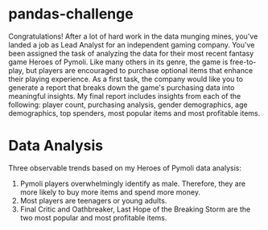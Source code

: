 # pandas-challenge

Congratulations! After a lot of hard work in the data munging mines, you've landed a job as Lead Analyst for an independent gaming company. You've been assigned the task of analyzing the data for their most recent fantasy game Heroes of Pymoli.
Like many others in its genre, the game is free-to-play, but players are encouraged to purchase optional items that enhance their playing experience. As a first task, the company would like you to generate a report that breaks down the game's purchasing data into meaningful insights.
My final report includes insights from each of the following: player count, purchasing analysis, gender demographics, age demographics, top spenders, most popular items and most profitable items.

    
# Data Analysis

Three observable trends based on my Heroes of Pymoli data analysis:
  1. Pymoli players overwhelmingly identify as male. Therefore, they are more likely to buy more items and spend more money.
  2. Most players are teenagers or young adults.
  3. Final Critic and Oathbreaker, Last Hope of the Breaking Storm are the two most popular and most profitable items.
